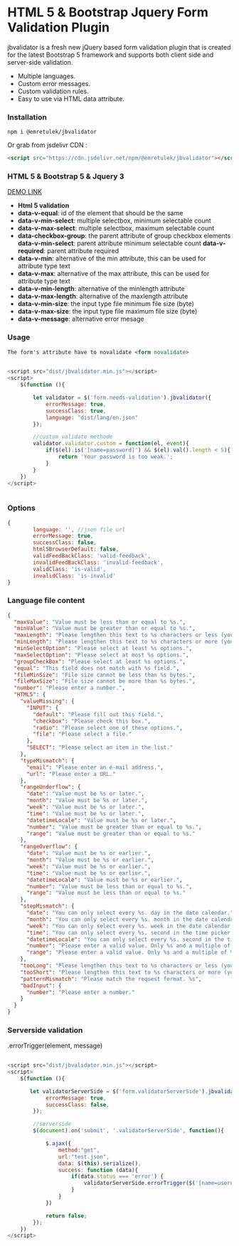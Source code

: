 # HTML 5 & Bootstrap Jquery Form Validation Plugin

jbvalidator is a fresh new jQuery based form validation plugin that is created for the latest Bootstrap 5 framework and supports both client side and server-side validation.

- Multiple languages.
- Custom error messages.
- Custom validation rules.
- Easy to use via HTML data attribute.

### Installation

```
npm i @emretulek/jbvalidator
```
Or grab from jsdelivr CDN :
```html
<script src="https://cdn.jsdelivr.net/npm/@emretulek/jbvalidator"></script>
```

### HTML 5 & Bootstrap 5 & Jquery 3

[DEMO LINK](https://emretulek.github.io/jbvalidator/)

* **Html 5 validation**
* **data-v-equal**: id of the element that should be the same
* **data-v-min-select**: multiple selectbox, minimum selectable count
* **data-v-max-select**: multiple selectbox, maximum selectable count
* **data-checkbox-group**: the parent attribute of group checkbox elements
**data-v-min-select**: parent attribute minimum selectable count
**data-v-required**: parent attribute required
* **data-v-min**: alternative of the min attribute, this can be used for attribute type text
* **data-v-max**: alternative of the max attribute, this can be used for attribute type text
* **data-v-min-length**: alternative of the minlength attribute
* **data-v-max-length**: alternative of the maxlength attribute
* **data-v-min-size**: the input type file minimum file size (byte)
* **data-v-max-size**: the input type file maximum file size (byte)
* **data-v-message**: alternative error mesage

### Usage
```html
The form's attribute have to novalidate <form novalidate> 
```
```javascript
        
<script src="dist/jbvalidator.min.js"></script>
<script>
    $(function (){

        let validator = $('form.needs-validation').jbvalidator({
            errorMessage: true,
            successClass: true,
            language: "dist/lang/en.json"
        });

        //custom validate methode
        validator.validator.custom = function(el, event){
            if($(el).is('[name=password]') && $(el).val().length < 5){
                return 'Your password is too weak.';
            }
        }
    })
</script>
        
```

### Options

```javascript
{
        language: '', //json file url
        errorMessage: true,
        successClass: false,
        html5BrowserDefault: false,
        validFeedBackClass: 'valid-feedback',
        invalidFeedBackClass: 'invalid-feedback',
        validClass: 'is-valid',
        invalidClass: 'is-invalid'
}
```

### Language file content

```json
{
  "maxValue": "Value must be less than or equal to %s.",
  "minValue": "Value must be greater than or equal to %s.",
  "maxLength": "Please lengthen this text to %s characters or less (you are currently using %s characters).",
  "minLength": "Please lengthen this text to %s characters or more (you are currently using %s characters).",
  "minSelectOption": "Please select at least %s options.",
  "maxSelectOption": "Please select at most %s options.",
  "groupCheckBox": "Please select at least %s options.",
  "equal": "This field does not match with %s field.",
  "fileMinSize": "File size cannot be less than %s bytes.",
  "fileMaxSize": "File size cannot be more than %s bytes.",
  "number": "Please enter a number.",
  "HTML5": {
    "valueMissing": {
      "INPUT": {
        "default": "Please fill out this field.",
        "checkbox": "Please check this box.",
        "radio": "Please select one of these options.",
        "file": "Please select a file."
      },
      "SELECT": "Please select an item in the list."
    },
    "typeMismatch": {
      "email": "Please enter an e-mail address.",
      "url": "Please enter a URL."
    },
    "rangeUnderflow": {
      "date": "Value must be %s or later.",
      "month": "Value must be %s or later.",
      "week": "Value must be %s or later.",
      "time": "Value must be %s or later.",
      "datetimeLocale": "Value must be %s or later.",
      "number": "Value must be greater than or equal to %s.",
      "range": "Value must be greater than or equal to %s."
    },
    "rangeOverflow": {
      "date": "Value must be %s or earlier.",
      "month": "Value must be %s or earlier.",
      "week": "Value must be %s or earlier.",
      "time": "Value must be %s or earlier.",
      "datetimeLocale": "Value must be %s or earlier.",
      "number": "Value must be less than or equal to %s.",
      "range": "Value must be less than or equal to %s."
    },
    "stepMismatch": {
      "date": "You can only select every %s. day in the date calendar.",
      "month": "You can only select every %s. month in the date calendar.",
      "week": "You can only select every %s. week in the date calendar.",
      "time": "You can only select every %s. second in the time picker.",
      "datetimeLocale": "You can only select every %s. second in the time picker.",
      "number": "Please enter a valid value. Only %s and a multiple of %s.",
      "range": "Please enter a valid value. Only %s and a multiple of %s."
    },
    "tooLong": "Please lengthen this text to %s characters or less (you are currently using %s characters).",
    "tooShort": "Please lengthen this text to %s characters or more (you are currently using %s characters).",
    "patternMismatch": "Please match the request format. %s",
    "badInput": {
      "number": "Please enter a number."
    }
  }
}

```

### Serverside validation

.errorTrigger(element, message)
```javascript
        
<script src="dist/jbvalidator.min.js"></script>
<script>
    $(function (){

       let validatorServerSide = $('form.validatorServerSide').jbvalidator({
            errorMessage: true,
            successClass: false,
        });

        //serverside
        $(document).on('submit', '.validatorServerSide', function(){

            $.ajax({
                method:"get",
                url:"test.json",
                data: $(this).serialize(),
                success: function (data){
                    if(data.status === 'error') {
                        validatorServerSide.errorTrigger($('[name=username]'), data.message);
                    }
                }
            })

            return false;
        });
    })
</script>
        
```
